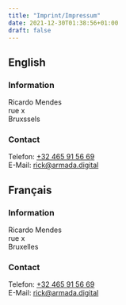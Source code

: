 ```yaml
---
title: "Imprint/Impressum"
date: 2021-12-30T01:38:56+01:00
draft: false
---
```


## English

### Information

Ricardo Mendes<br/>
rue x<br/>
Bruxssels

### Contact

Telefon: <a href="tel:+32 465 915669">+32 465 91 56 69</a><br/>
E-Mail: <a href="mailto:rick@armada.digital">rick@armada.digital</a>

## Français

### Information

Ricardo Mendes<br/>
rue x<br/>
Bruxelles

### Contact

Telefon: <a href="tel:+32 465 915669">+32 465 91 56 69</a><br/>
E-Mail: <a href="mailto:rick@armada.digital">rick@armada.digital</a>
